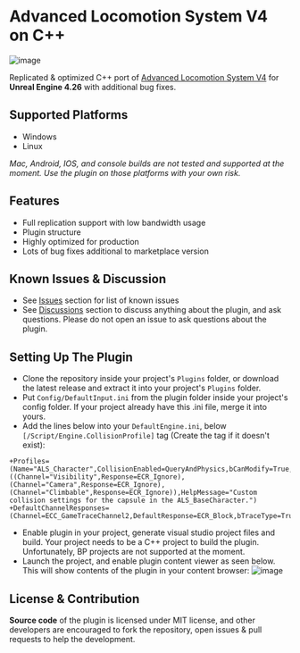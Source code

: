 # Advanced Locomotion System V4 on C++
![image](https://github.com/dyanikoglu/ALSV4_CPP/raw/main/Resources/Readme_Content_2.gif)

Replicated & optimized C++ port of [Advanced Locomotion System V4](https://www.unrealengine.com/marketplace/en-US/product/advanced-locomotion-system-v1) for **Unreal Engine 4.26** with additional bug fixes.

## Supported Platforms
- Windows
- Linux

*Mac, Android, IOS, and console builds are not tested and supported at the moment. Use the plugin on those platforms with your own risk.*

## Features
- Full replication support with low bandwidth usage
- Plugin structure
- Highly optimized for production
- Lots of bug fixes additional to marketplace version

## Known Issues & Discussion
- See [Issues](https://github.com/dyanikoglu/ALSV4_CPP/issues) section for list of known issues
- See [Discussions](https://github.com/dyanikoglu/ALSV4_CPP/discussions) section to discuss anything about the plugin, and ask questions. Please do not open an issue to ask questions about the plugin.

## Setting Up The Plugin
- Clone the repository inside your project's `Plugins` folder, or download the latest release and extract it into your project's `Plugins` folder.
- Put `Config/DefaultInput.ini` from the plugin folder inside your project's config folder. If your project already have this .ini file, merge it into yours.
- Add the lines below into your `DefaultEngine.ini`, below `[/Script/Engine.CollisionProfile]` tag (Create the tag if it doesn't exist):
```
+Profiles=(Name="ALS_Character",CollisionEnabled=QueryAndPhysics,bCanModify=True,ObjectTypeName="Pawn",CustomResponses=((Channel="Visibility",Response=ECR_Ignore),(Channel="Camera",Response=ECR_Ignore),(Channel="Climbable",Response=ECR_Ignore)),HelpMessage="Custom collision settings for the capsule in the ALS_BaseCharacter.")
+DefaultChannelResponses=(Channel=ECC_GameTraceChannel2,DefaultResponse=ECR_Block,bTraceType=True,bStaticObject=False,Name="Climbable")
```
- Enable plugin in your project, generate visual studio project files and build. Your project needs to be a C++ project to build the plugin. Unfortunately, BP projects are not supported at the moment.
- Launch the project, and enable plugin content viewer as seen below. This will show contents of the plugin in your content browser:
![image](https://github.com/dyanikoglu/ALSV4_CPP/raw/main/Resources/Readme_Content_1.png)

## License & Contribution
**Source code** of the plugin is licensed under MIT license, and other developers are encouraged to fork the repository, open issues & pull requests to help the development.
